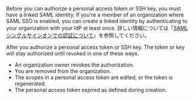 Before you can authorize a personal access token or SSH key, you must have a linked SAML identity. If you're a member of an organization where SAML SSO is enabled, you can create a linked identity by authenticating to your organization with your IdP at least once. 詳しい情報については「[SAML シングルサインオンでの認証について](/authentication/authenticating-with-saml-single-sign-on/about-authentication-with-saml-single-sign-on)」を参照してください。

After you authorize a personal access token or SSH key. The token or key will stay authorized until revoked in one of these ways.
- An organization owner revokes the authorization.
- You are removed from the organization.
- The scopes in a personal access token are edited, or the token is regenerated.
- The personal access token expired as defined during creation.
